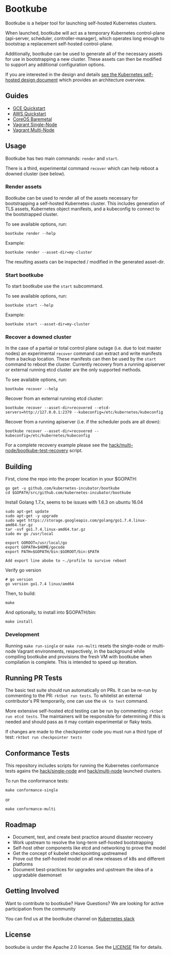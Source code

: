 # Bootkube

Bootkube is a helper tool for launching self-hosted Kubernetes clusters.

When launched, bootkube will act as a temporary Kubernetes control-plane (api-server, scheduler, controller-manager), which operates long enough to bootstrap a replacement self-hosted control-plane.

Additionally, bootkube can be used to generate all of the necessary assets for use in bootstrapping a new cluster. These assets can then be modified to support any additional configuration options.

If you are interested in the design and details [see the Kubernetes self-hosted design document](https://github.com/kubernetes/community/blob/master/contributors/design-proposals/self-hosted-kubernetes.md) which provides an architecture overview.

## Guides

* [GCE Quickstart](hack/quickstart/quickstart-gce.md)
* [AWS Quickstart](hack/quickstart/quickstart-aws.md)
* [CoreOS Baremetal](https://github.com/coreos/coreos-baremetal/blob/master/Documentation/bootkube.md)
* [Vagrant Single-Node](hack/single-node/README.md)
* [Vagrant Multi-Node](hack/multi-node/README.md)

## Usage

Bootkube has two main commands: `render` and `start`.

There is a third, experimental command `recover` which can help reboot a downed cluster (see below).

### Render assets

Bootkube can be used to render all of the assets necessary for bootstrapping a self-hosted Kubernetes cluster. This includes generation of TLS assets, Kubernetes object manifests, and a kubeconfig to connect to the bootstrapped cluster.

To see available options, run:

```
bootkube render --help
```

Example:

```
bootkube render --asset-dir=my-cluster
```

The resulting assets can be inspected / modified in the generated asset-dir.

### Start bootkube

To start bootkube use the `start` subcommand.

To see available options, run:

```
bootkube start --help
```

Example:

```
bootkube start --asset-dir=my-cluster
```

### Recover a downed cluster

In the case of a partial or total control plane outage (i.e. due to lost master nodes) an experimental `recover` command can extract and write manifests from a backup location. These manifests can then be used by the `start` command to reboot the cluster. Currently recovery from a running apiserver or external running etcd cluster are the only supported methods.

To see available options, run:

```
bootkube recover --help
```

Recover from an external running etcd cluster:

```
bootkube recover --asset-dir=recovered --etcd-servers=http://127.0.0.1:2379 --kubeconfig=/etc/kubernetes/kubeconfig
```

Recover from a running apiserver (i.e. if the scheduler pods are all down):

```
bootkube recover --asset-dir=recovered --kubeconfig=/etc/kubernetes/kubeconfig
```

For a complete recovery example please see the [hack/multi-node/bootkube-test-recovery](hack/multi-node/bootkube-test-recovery) script.

## Building

First, clone the repo into the proper location in your $GOPATH:

```
go get -u github.com/kubernetes-incubator/bootkube
cd $GOPATH/src/github.com/kubernetes-incubator/bootkube
```

Install Golang 1.7.x, seems to be issues with 1.6.3 on ubuntu 16.04

```
sudo apt-get update
sudo apt-get -y upgrade
sudo wget https://storage.googleapis.com/golang/go1.7.4.linux-amd64.tar.gz
tar -xvf go1.7.4.linux-amd64.tar.gz
sudo mv go /usr/local

export GOROOT=/usr/local/go
export GOPATH=$HOME/gocode
export PATH=$GOPATH/bin:$GOROOT/bin:$PATH

Add export line abobe to ~./profile to survive reboot
```
Verify go version

```
# go version
go version go1.7.4 linux/amd64
```

Then, to build:

```
make
```

And optionally, to install into $GOPATH/bin:

```
make install
```

### Development
Running `make run-single` or `make run-multi` resets the single-node or multi-node Vagrant environments, respectively, in the background while compiling bootkube and provisions the fresh VM with bootkube when compilation is complete. This is intended to speed up iteration.

## Running PR Tests
The basic test suite should run automatically on PRs. It can be re-run by commenting to the PR: `rktbot run tests`. To whitelist an external contributor's PR temporarily, one can use the `ok to test` command.

More extensive self-hosted etcd testing can be run by commenting: `rktbot run etcd tests`. The maintainers will be responsible for determining if this is needed and should pass as it may contain experimental or flaky tests.

If changes are made to the checkpointer code you must run a third type of test: `rktbot run checkpointer tests`

## Conformance Tests

This repository includes scripts for running the Kubernetes conformance tests agains the [hack/single-node](hack/single-node) and [hack/multi-node](hack/multi-node) launched clusters.

To run the conformance tests:

```
make conformance-single
```

or

```
make conformance-multi
```

## Roadmap

- Document, test, and create best practice around disaster recovery
- Work upstream to resolve the long-term self-hosted bootstrapping
- Self-host other components like etcd and networking to prove the model
- Get the concept of kubelet checkpointing upstreamed
- Prove out the self-hosted model on all new releases of k8s and different platforms
- Document best-practices for upgrades and upstream the idea of a upgradable daemonset

## Getting Involved

Want to contribute to bootkube? Have Questions? We are looking for active participation from the community

You can find us at the bootkube channel on [Kubernetes slack](https://github.com/kubernetes/community#slack-chat)

## License

bootkube is under the Apache 2.0 license. See the [LICENSE](LICENSE) file for details.
